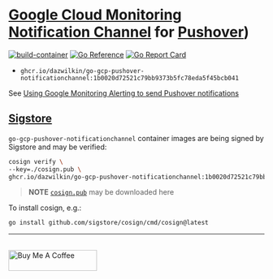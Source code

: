 # [Google Cloud Monitoring](https://cloud.google.com/monitoring) [Notification Channel](https://cloud.google.com/monitoring/alerts/using-channels-api) for [Pushover](https://pushover.net))

[![build-container](https://github.com/DazWilkin/go-gcp-pushover-notificationchannel/actions/workflows/build.yml/badge.svg)](https://github.com/DazWilkin/go-gcp-pushover-notificationchannel/actions/workflows/build.yml)
[![Go Reference](https://pkg.go.dev/badge/github.com/DazWilkin/go-gcp-pushover-notificationchannel.svg)](https://pkg.go.dev/github.com/DazWilkin/go-gcp-pushover-notiificationchannel)
[![Go Report Card](https://goreportcard.com/badge/github.com/DazWilkin/go-gcp-pushover-notificationchannel)](https://goreportcard.com/report/github.com/DazWilkin/go-gcp-pushover-notificationchannel)
+ `ghcr.io/dazwilkin/go-gcp-pushover-notificationchannel:1b0020d72521c79bb9373b5fc78eda5f45bcb041`

See [Using Google Monitoring Alerting to send Pushover notifications](https://pretired.dazwilkin.com/posts/220514/)


## [Sigstore](https://sigstore.dev)

`go-gcp-pushover-notificationchannel` container images are being signed by Sigstore and may be verified:

```bash
cosign verify \
--key=./cosign.pub \
ghcr.io/dazwilkin/go-gcp-pushover-notificationchannel:1b0020d72521c79bb9373b5fc78eda5f45bcb041
```

> **NOTE** [`cosign.pub`](/cosign.pub) may be downloaded here

To install cosign, e.g.:

```bash
go install github.com/sigstore/cosign/cmd/cosign@latest
```


<hr/>
<br/>
<a href="https://www.buymeacoffee.com/dazwilkin" target="_blank"><img src="https://cdn.buymeacoffee.com/buttons/default-orange.png" alt="Buy Me A Coffee" height="41" width="174"></a>
